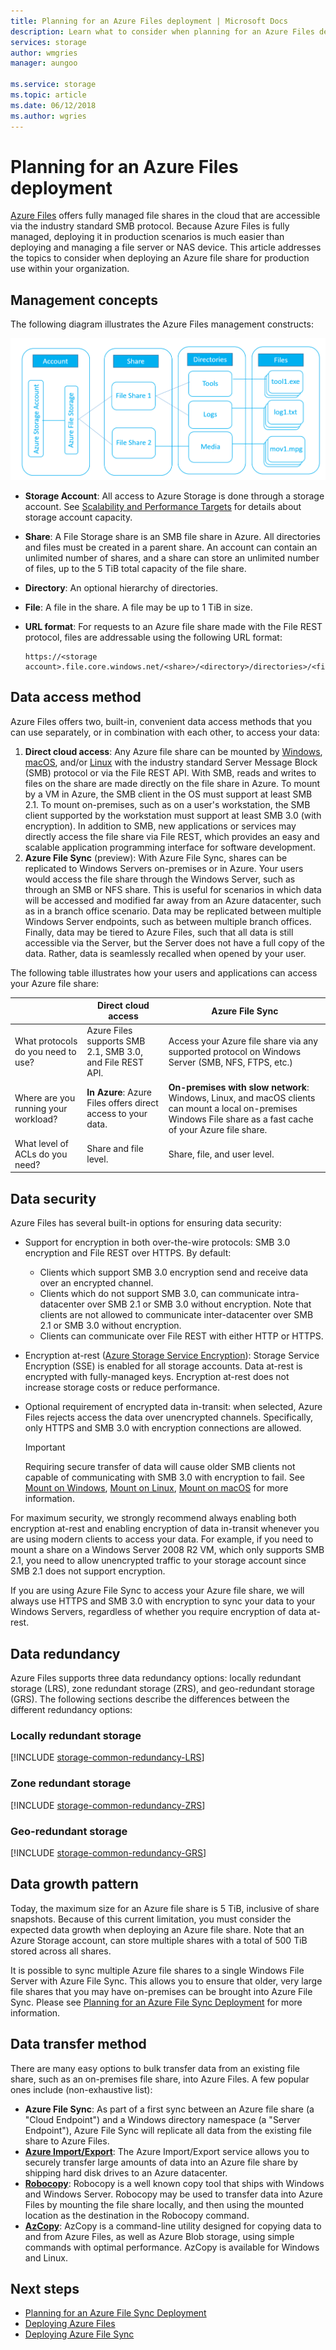 ```yaml
---
title: Planning for an Azure Files deployment | Microsoft Docs
description: Learn what to consider when planning for an Azure Files deployment.
services: storage
author: wmgries
manager: aungoo

ms.service: storage
ms.topic: article
ms.date: 06/12/2018
ms.author: wgries
---
```


# Planning for an Azure Files deployment
[Azure Files](storage-files-introduction.md) offers fully managed file shares in the cloud that are accessible via the industry standard SMB protocol. Because Azure Files is fully managed, deploying it in production scenarios is much easier than deploying and managing a file server or NAS device. This article addresses the topics to consider when deploying an Azure file share for production use within your organization.

## Management concepts
 The following diagram illustrates the Azure Files management constructs:

![File Structure](./media/storage-files-introduction/files-concepts.png)

* **Storage Account**: All access to Azure Storage is done through a storage account. See [Scalability and Performance Targets](../common/storage-scalability-targets.md?toc=%2fazure%2fstorage%2ffiles%2ftoc.json) for details about storage account capacity.

* **Share**: A File Storage share is an SMB file share in Azure. All directories and files must be created in a parent share. An account can contain an unlimited number of shares, and a share can store an unlimited number of files, up to the 5 TiB total capacity of the file share.

* **Directory**: An optional hierarchy of directories.

* **File**: A file in the share. A file may be up to 1 TiB in size.

* **URL format**: For requests to an Azure file share made with the File REST protocol, files are addressable using the following URL format:

    ```
    https://<storage account>.file.core.windows.net/<share>/<directory>/directories>/<file>
    ```

## Data access method
Azure Files offers two, built-in, convenient data access methods that you can use separately, or in combination with each other, to access your data:

1. **Direct cloud access**: Any Azure file share can be mounted by [Windows](storage-how-to-use-files-windows.md), [macOS](storage-how-to-use-files-mac.md), and/or [Linux](storage-how-to-use-files-linux.md) with the industry standard Server Message Block (SMB) protocol or via the File REST API. With SMB, reads and writes to files on the share are made directly on the file share in Azure. To mount by a VM in Azure, the SMB client in the OS must support at least SMB 2.1. To mount on-premises, such as on a user's workstation, the SMB client supported by the workstation must support at least SMB 3.0 (with encryption). In addition to SMB, new applications or services may directly access the file share via File REST, which provides an easy and scalable application programming interface for software development.
2. **Azure File Sync** (preview): With Azure File Sync, shares can be replicated to Windows Servers on-premises or in Azure. Your users would access the file share through the Windows Server, such as through an SMB or NFS share. This is useful for scenarios in which data will be accessed and modified far away from an Azure datacenter, such as in a branch office scenario. Data may be replicated between multiple Windows Server endpoints, such as between multiple branch offices. Finally, data may be tiered to Azure Files, such that all data is still accessible via the Server, but the Server does not have a full copy of the data. Rather, data is seamlessly recalled when opened by your user.

The following table illustrates how your users and applications can access your Azure file share:

| | Direct cloud access | Azure File Sync |
|------------------------|------------|-----------------|
| What protocols do you need to use? | Azure Files supports SMB 2.1, SMB 3.0, and File REST API. | Access your Azure file share via any supported protocol on Windows Server (SMB, NFS, FTPS, etc.) |  
| Where are you running your workload? | **In Azure**: Azure Files offers direct access to your data. | **On-premises with slow network**: Windows, Linux, and macOS clients can mount a local on-premises Windows File share as a fast cache of your Azure file share. |
| What level of ACLs do you need? | Share and file level. | Share, file, and user level. |

## Data security
Azure Files has several built-in options for ensuring data security:

* Support for encryption in both over-the-wire protocols: SMB 3.0 encryption and File REST over HTTPS. By default: 
    * Clients which support SMB 3.0 encryption send and receive data over an encrypted channel.
    * Clients which do not support SMB 3.0, can communicate intra-datacenter over SMB 2.1 or SMB 3.0 without encryption. Note that clients are not allowed to communicate inter-datacenter over SMB 2.1 or SMB 3.0 without encryption.
    * Clients can communicate over File REST with either HTTP or HTTPS.
* Encryption at-rest ([Azure Storage Service Encryption](../common/storage-service-encryption.md?toc=%2fazure%2fstorage%2ffiles%2ftoc.json)): Storage Service Encryption (SSE) is enabled for all storage accounts. Data at-rest is encrypted with fully-managed keys. Encryption at-rest does not increase storage costs or reduce performance. 
* Optional requirement of encrypted data in-transit: when selected, Azure Files rejects access the data over unencrypted channels. Specifically, only HTTPS and SMB 3.0 with encryption connections are allowed. 

    > [!Important]  
    > Requiring secure transfer of data will cause older SMB clients not capable of communicating with SMB 3.0 with encryption to fail. See [Mount on Windows](storage-how-to-use-files-windows.md), [Mount on Linux](storage-how-to-use-files-linux.md), [Mount on macOS](storage-how-to-use-files-mac.md) for more information.

For maximum security, we strongly recommend always enabling both encryption at-rest and enabling encryption of data in-transit whenever you are using modern clients to access your data. For example, if you need to mount a share on a Windows Server 2008 R2 VM, which only supports SMB 2.1, you need to allow unencrypted traffic to your storage account since SMB 2.1 does not support encryption.

If you are using Azure File Sync to access your Azure file share, we will always use HTTPS and SMB 3.0 with encryption to sync your data to your Windows Servers, regardless of whether you require encryption of data at-rest.

## Data redundancy
Azure Files supports three data redundancy options: locally redundant storage (LRS), zone redundant storage (ZRS), and geo-redundant storage (GRS). The following sections describe the differences between the different redundancy options:

### Locally redundant storage
[!INCLUDE [storage-common-redundancy-LRS](../../../includes/storage-common-redundancy-LRS.md)]

### Zone redundant storage
[!INCLUDE [storage-common-redundancy-ZRS](../../../includes/storage-common-redundancy-ZRS.md)]

### Geo-redundant storage
[!INCLUDE [storage-common-redundancy-GRS](../../../includes/storage-common-redundancy-GRS.md)]

## Data growth pattern
Today, the maximum size for an Azure file share is 5 TiB, inclusive of share snapshots. Because of this current limitation, you must consider the expected data growth when deploying an Azure file share. Note that an Azure Storage account, can store multiple shares with a total of 500 TiB stored across all shares.

It is possible to sync multiple Azure file shares to a single Windows File Server with Azure File Sync. This allows you to ensure that older, very large file shares that you may have on-premises can be brought into Azure File Sync. Please see [Planning for an Azure File Sync Deployment](storage-files-planning.md) for more information.

## Data transfer method
There are many easy options to bulk transfer data from an existing file share, such as an on-premises file share, into Azure Files. A few popular ones include (non-exhaustive list):

* **Azure File Sync**: As part of a first sync between an Azure file share (a "Cloud Endpoint") and a Windows directory namespace (a "Server Endpoint"), Azure File Sync will replicate all data from the existing file share to Azure Files.
* **[Azure Import/Export](../common/storage-import-export-service.md?toc=%2fazure%2fstorage%2ffiles%2ftoc.json)**: The Azure Import/Export service allows you to securely transfer large amounts of data into an Azure file share by shipping hard disk drives to an Azure datacenter. 
* **[Robocopy](https://technet.microsoft.com/library/cc733145.aspx)**: Robocopy is a well known copy tool that ships with Windows and Windows Server. Robocopy may be used to transfer data into Azure Files by mounting the file share locally, and then using the mounted location as the destination in the Robocopy command.
* **[AzCopy](../common/storage-use-azcopy.md?toc=%2fazure%2fstorage%2ffiles%2ftoc.json#upload-files-to-an-azure-file-share)**: AzCopy is a command-line utility designed for copying data to and from Azure Files, as well as Azure Blob storage, using simple commands with optimal performance. AzCopy is available for Windows and Linux.

## Next steps
* [Planning for an Azure File Sync Deployment](storage-sync-files-planning.md)
* [Deploying Azure Files](storage-files-deployment-guide.md)
* [Deploying Azure File Sync](storage-sync-files-deployment-guide.md)